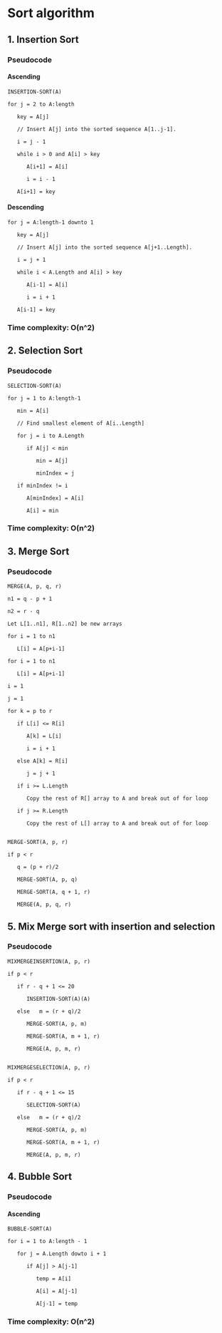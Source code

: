 # Sort algorithm

## 1. Insertion Sort

### Pseudocode

#### Ascending

    INSERTION-SORT(A)

    for j = 2 to A:length

       key = A[j]

       // Insert A[j] into the sorted sequence A[1..j-1].

       i = j - 1

       while i > 0 and A[i] > key

          A[i+1] = A[i]

          i = i - 1

       A[i+1] = key

#### Descending

    for j = A:length-1 downto 1

       key = A[j]

       // Insert A[j] into the sorted sequence A[j+1..Length].

       i = j + 1

       while i < A.Length and A[i] > key

          A[i-1] = A[i]

          i = i + 1

       A[i-1] = key

### Time complexity: O(n^2)

## 2. Selection Sort

### Pseudocode

    SELECTION-SORT(A)

    for j = 1 to A:length-1
    
       min = A[i]
       
       // Find smallest element of A[i..Length]
       
       for j = i to A.Length

          if A[j] < min
          
             min = A[j]
             
             minIndex = j
          
       if minIndex != i
       
          A[minIndex] = A[i]
          
          A[i] = min
       
### Time complexity: O(n^2)

## 3. Merge Sort

### Pseudocode

    MERGE(A, p, q, r)

    n1 = q - p + 1
    
    n2 = r - q
    
    Let L[1..n1], R[1..n2] be new arrays
    
    for i = 1 to n1
    
       L[i] = A[p+i-1]
    
    for i = 1 to n1
    
       L[i] = A[p+i-1]
    
    i = 1
    
    j = 1
    
    for k = p to r
       
       if L[i] <= R[i]
       
          A[k] = L[i]
          
          i = i + 1
       
       else A[k] = R[i]
       
          j = j + 1
          
       if i >= L.Length
       
          Copy the rest of R[] array to A and break out of for loop
          
       if j >= R.Length
       
          Copy the rest of L[] array to A and break out of for loop
          
          
    MERGE-SORT(A, p, r)
    
    if p < r
    
       q = (p + r)/2
       
       MERGE-SORT(A, p, q)
       
       MERGE-SORT(A, q + 1, r)
       
       MERGE(A, p, q, r)

## 5. Mix Merge sort with insertion and selection

### Pseudocode

    MIXMERGEINSERTION(A, p, r)
            
    if p < r
       
       if r - q + 1 <= 20
       
          INSERTION-SORT(A)(A)
          
       else   m = (r + q)/2
          
          MERGE-SORT(A, p, m)
          
          MERGE-SORT(A, m + 1, r)
          
          MERGE(A, p, m, r)
          

    MIXMERGESELECTION(A, p, r)
            
    if p < r
       
       if r - q + 1 <= 15
       
          SELECTION-SORT(A)
          
       else   m = (r + q)/2
          
          MERGE-SORT(A, p, m)
          
          MERGE-SORT(A, m + 1, r)
          
          MERGE(A, p, m, r)

## 4. Bubble Sort

### Pseudocode

#### Ascending

    BUBBLE-SORT(A)

    for i = 1 to A:length - 1
    
       for j = A.Length dowto i + 1
          
          if A[j] > A[j-1]
             
             temp = A[i]
             
             A[i] = A[j-1]
             
             A[j-1] = temp

### Time complexity: O(n^2)
